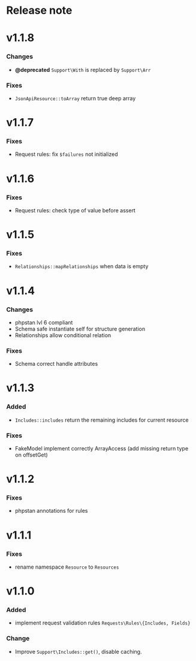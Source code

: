 Release note
============

# v1.1.8
### Changes
- **@deprecated** `Support\With` is replaced by `Support\Arr`

### Fixes
- `JsonApiResource::toArray` return true deep array

# v1.1.7
### Fixes
- Request rules: fix `$failures` not initialized

# v1.1.6
### Fixes
- Request rules: check type of value before assert

# v1.1.5
### Fixes
- `Relationships::mapRelationships` when data is empty

# v1.1.4
### Changes
- phpstan lvl 6 compliant
- Schema safe instantiate self for structure generation
- Relationships allow conditional relation
### Fixes
- Schema correct handle attributes

# v1.1.3
### Added 
- `Includes::includes` return the remaining includes for current resource
### Fixes
- FakeModel implement correctly ArrayAccess (add missing return type on offsetGet)

# v1.1.2
### Fixes
- phpstan annotations for rules

# v1.1.1
### Fixes
- rename namespace `Resource` to `Resources`

# v1.1.0
### Added
- implement request validation rules `Requests\Rules\{Includes, Fields}`

### Change 
- Improve `Support\Includes::get()`, disable caching.
